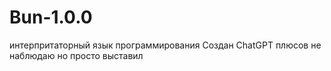 # Bun-1.0.0
интерпритаторный язык программирования Создан ChatGPT плюсов не наблюдаю но просто выставил
